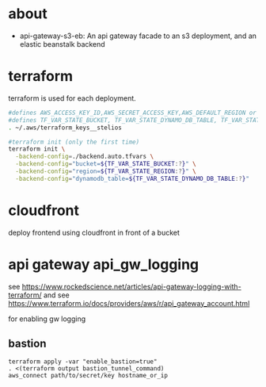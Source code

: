 # about
- api-gateway-s3-eb: An api gateway facade to an s3 deployment, and an elastic beanstalk backend

# terraform
terraform is used for each deployment.

```sh
#defines AWS_ACCESS_KEY_ID,AWS_SECRET_ACCESS_KEY,AWS_DEFAULT_REGION or AWS_PROFILE
#defines TF_VAR_STATE_BUCKET, TF_VAR_STATE_DYNAMO_DB_TABLE, TF_VAR_STATE_REGION
. ~/.aws/terraform_keys__stelios

#terraform init (only the first time)
terraform init \
  -backend-config=./backend.auto.tfvars \
  -backend-config="bucket=${TF_VAR_STATE_BUCKET:?}" \
  -backend-config="region=${TF_VAR_STATE_REGION:?}" \
  -backend-config="dynamodb_table=${TF_VAR_STATE_DYNAMO_DB_TABLE:?}"
```
# cloudfront
deploy frontend using cloudfront in front of a bucket
# api gateway api_gw_logging
see https://www.rockedscience.net/articles/api-gateway-logging-with-terraform/
and see https://www.terraform.io/docs/providers/aws/r/api_gateway_account.html

for enabling gw logging

## bastion

```
terraform apply -var "enable_bastion=true"
. <(terraform output bastion_tunnel_command)
aws_connect path/to/secret/key hostname_or_ip
```
